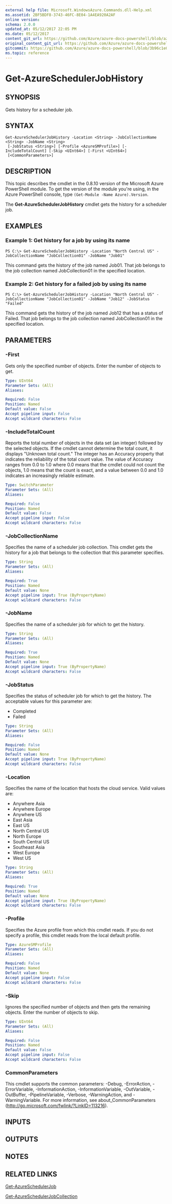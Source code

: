 ```yaml
---
external help file: Microsoft.WindowsAzure.Commands.dll-Help.xml
ms.assetid: 2BF5BDF8-3743-46FC-8E04-1A4EA920A2AF
online version:
schema: 2.0.0
updated_at: 05/12/2017 22:05 PM
ms.date: 05/12/2017
content_git_url: https://github.com/Azure/azure-docs-powershell/blob/azurestack/azureps-cmdlets-docs/ServiceManagement/Azure/v4.0.0/Get-AzureSchedulerJobHistory.md
original_content_git_url: https://github.com/Azure/azure-docs-powershell/blob/azurestack/azureps-cmdlets-docs/ServiceManagement/Azure/v4.0.0/Get-AzureSchedulerJobHistory.md
gitcommit: https://github.com/Azure/azure-docs-powershell/blob/3b96c1e0b28fc56dfbf6de55728d5478e0d02def
ms.topic: reference
---
```


# Get-AzureSchedulerJobHistory

## SYNOPSIS
Gets history for a scheduler job.

## SYNTAX

```
Get-AzureSchedulerJobHistory -Location <String> -JobCollectionName <String> -JobName <String>
 [-JobStatus <String>] [-Profile <AzureSMProfile>] [-IncludeTotalCount] [-Skip <UInt64>] [-First <UInt64>]
 [<CommonParameters>]
```

## DESCRIPTION
This topic describes the cmdlet in the 0.8.10 version of the Microsoft Azure PowerShell module.
To get the version of the module you're using, in the Azure PowerShell console, type `(Get-Module -Name Azure).Version`.

The **Get-AzureSchedulerJobHistory** cmdlet gets the history for a scheduler job.

## EXAMPLES

### Example 1: Get history for a job by using its name
```
PS C:\> Get-AzureSchedulerJobHistory -Location "North Central US" -JobCollectionName "JobCollection01" -JobName "Job01"
```

This command gets the history of the job named Job01.
That job belongs to the job collection named JobCollection01 in the specified location.

### Example 2: Get history for a failed job by using its name
```
PS C:\> Get-AzureSchedulerJobHistory -Location "North Central US" -JobCollectionName "JobCollection01" -JobName "Job12" -JobStatus "Failed"
```

This command gets the history of the job named Job12 that has a status of Failed.
That job belongs to the job collection named JobCollection01 in the specified location.

## PARAMETERS

### -First
Gets only the specified number of objects.
Enter the number of objects to get.

```yaml
Type: UInt64
Parameter Sets: (All)
Aliases: 

Required: False
Position: Named
Default value: False
Accept pipeline input: False
Accept wildcard characters: False
```

### -IncludeTotalCount
Reports the total number of objects in the data set (an integer) followed by the selected objects.
If the cmdlet cannot determine the total count, it displays "Unknown total count." 
The integer has an Accuracy property that indicates the reliability of the total count value.
The value of Accuracy ranges from 0.0 to 1.0 where 0.0 means that the cmdlet could not count the objects, 1.0 means that the count is exact, and a value between 0.0 and 1.0 indicates an increasingly reliable estimate.

```yaml
Type: SwitchParameter
Parameter Sets: (All)
Aliases: 

Required: False
Position: Named
Default value: False
Accept pipeline input: False
Accept wildcard characters: False
```

### -JobCollectionName
Specifies the name of a scheduler job collection.
This cmdlet gets the history for a job that belongs to the collection that this parameter specifies.

```yaml
Type: String
Parameter Sets: (All)
Aliases: 

Required: True
Position: Named
Default value: None
Accept pipeline input: True (ByPropertyName)
Accept wildcard characters: False
```

### -JobName
Specifies the name of a scheduler job for which to get the history.

```yaml
Type: String
Parameter Sets: (All)
Aliases: 

Required: True
Position: Named
Default value: None
Accept pipeline input: True (ByPropertyName)
Accept wildcard characters: False
```

### -JobStatus
Specifies the status of scheduler job for which to get the history.
The acceptable values for this parameter are:

- Completed
- Failed

```yaml
Type: String
Parameter Sets: (All)
Aliases: 

Required: False
Position: Named
Default value: None
Accept pipeline input: True (ByPropertyName)
Accept wildcard characters: False
```

### -Location
Specifies the name of the location that hosts the cloud service.
Valid values are: 

- Anywhere Asia
- Anywhere Europe
- Anywhere US
- East Asia
- East US
- North Central US
- North Europe
- South Central US
- Southeast Asia
- West Europe
- West US

```yaml
Type: String
Parameter Sets: (All)
Aliases: 

Required: True
Position: Named
Default value: None
Accept pipeline input: True (ByPropertyName)
Accept wildcard characters: False
```

### -Profile
Specifies the Azure profile from which this cmdlet reads.
If you do not specify a profile, this cmdlet reads from the local default profile.

```yaml
Type: AzureSMProfile
Parameter Sets: (All)
Aliases: 

Required: False
Position: Named
Default value: None
Accept pipeline input: False
Accept wildcard characters: False
```

### -Skip
Ignores the specified number of objects and then gets the remaining objects.
Enter the number of objects to skip.

```yaml
Type: UInt64
Parameter Sets: (All)
Aliases: 

Required: False
Position: Named
Default value: False
Accept pipeline input: False
Accept wildcard characters: False
```

### CommonParameters
This cmdlet supports the common parameters: -Debug, -ErrorAction, -ErrorVariable, -InformationAction, -InformationVariable, -OutVariable, -OutBuffer, -PipelineVariable, -Verbose, -WarningAction, and -WarningVariable. For more information, see about_CommonParameters (http://go.microsoft.com/fwlink/?LinkID=113216).

## INPUTS

## OUTPUTS

## NOTES

## RELATED LINKS

[Get-AzureSchedulerJob](./Get-AzureSchedulerJob.md)

[Get-AzureSchedulerJobCollection](./Get-AzureSchedulerJobCollection.md)


